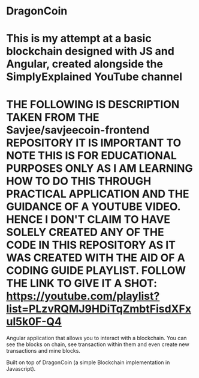 # DragonCoin
This is my attempt at a basic blockchain designed with JS and Angular, created alongside the SimplyExplained YouTube channel
================================================================================================================================================================================
THE FOLLOWING IS DESCRIPTION TAKEN FROM THE Savjee/savjeecoin-frontend REPOSITORY IT IS IMPORTANT TO NOTE THIS IS FOR EDUCATIONAL PURPOSES ONLY AS I AM LEARNING HOW TO DO THIS
THROUGH PRACTICAL APPLICATION AND THE GUIDANCE OF A YOUTUBE VIDEO. HENCE I DON'T CLAIM TO HAVE SOLELY CREATED ANY OF THE CODE IN THIS REPOSITORY AS IT WAS CREATED WITH THE AID
OF A CODING GUIDE PLAYLIST. FOLLOW THE LINK TO GIVE IT A SHOT: https://youtube.com/playlist?list=PLzvRQMJ9HDiTqZmbtFisdXFxul5k0F-Q4
================================================================================================================================================================================
Angular application that allows you to interact with a blockchain. You can see the blocks on chain, see transaction within them and even create new transactions and mine blocks.

Built on top of DragonCoin (a simple Blockchain implementation in Javascript).
